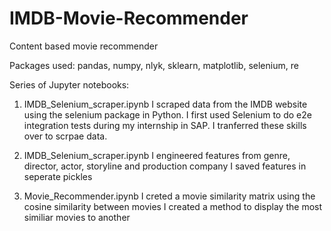 # IMDB-Movie-Recommender
Content based movie recommender

Packages used: pandas, numpy, nlyk, sklearn, matplotlib, selenium, re

Series of Jupyter notebooks:

1. IMDB_Selenium_scraper.ipynb
  I scraped data from the IMDB website using the selenium package in Python. 
  I first used Selenium to do e2e integration tests during my internship in SAP.
  I tranferred these skills over to scrpae data.
  
2. IMDB_Selenium_scraper.ipynb
  I engineered features from genre, director, actor, storyline and production company
  I saved features in seperate pickles
  
3. Movie_Recommender.ipynb
  I creted a movie similarity matrix using the cosine similarity between movies
  I created a method to display the most similiar movies to another
